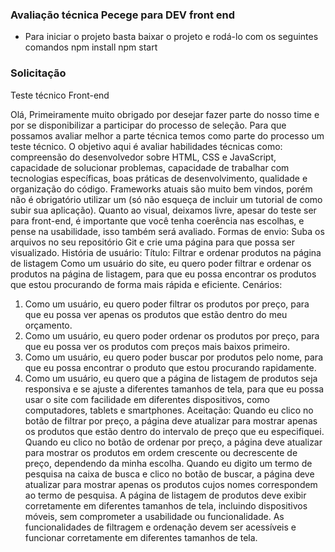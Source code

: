 ### Avaliação técnica Pecege para DEV front end

- Para iniciar o projeto basta baixar o projeto e rodá-lo com os seguintes comandos
npm install
npm start

### Solicitação

Teste técnico Front-end

Olá,
Primeiramente muito obrigado por desejar fazer parte do nosso time e por se
disponibilizar a participar do processo de seleção. Para que possamos avaliar
melhor a parte técnica temos como parte do processo um teste técnico.
O objetivo aqui é avaliar habilidades técnicas como: compreensão do desenvolvedor
sobre HTML, CSS e JavaScript, capacidade de solucionar problemas, capacidade
de trabalhar com tecnologias específicas, boas práticas de desenvolvimento,
qualidade e organização do código.
Frameworks atuais são muito bem vindos, porém não é obrigatório utilizar um (só
não esqueça de incluir um tutorial de como subir sua aplicação).
Quanto ao visual, deixamos livre, apesar do teste ser para front-end, é importante
que você tenha coerência nas escolhas, e pense na usabilidade, isso também será
avaliado.
Formas de envio: Suba os arquivos no seu repositório Git e crie uma página para
que possa ser visualizado.
História de usuário:
Título: Filtrar e ordenar produtos na página de listagem
Como um usuário do site, eu quero poder filtrar e ordenar os produtos na página de
listagem, para que eu possa encontrar os produtos que estou procurando de forma
mais rápida e eficiente.
Cenários:
1. Como um usuário, eu quero poder filtrar os produtos por preço, para que eu
possa ver apenas os produtos que estão dentro do meu orçamento.
2. Como um usuário, eu quero poder ordenar os produtos por preço, para que eu
possa ver os produtos com preços mais baixos primeiro.
3. Como um usuário, eu quero poder buscar por produtos pelo nome, para que eu
possa encontrar o produto que estou procurando rapidamente.
4. Como um usuário, eu quero que a página de listagem de produtos seja
responsiva e se ajuste a diferentes tamanhos de tela, para que eu possa usar o
site com facilidade em diferentes dispositivos, como computadores, tablets e
smartphones.
Aceitação:
Quando eu clico no botão de filtrar por preço, a página deve atualizar para
mostrar apenas os produtos que estão dentro do intervalo de preço que eu
especifiquei.
Quando eu clico no botão de ordenar por preço, a página deve atualizar para
mostrar os produtos em ordem crescente ou decrescente de preço, dependendo
da minha escolha.
Quando eu digito um termo de pesquisa na caixa de busca e clico no botão de
buscar, a página deve atualizar para mostrar apenas os produtos cujos nomes
correspondem ao termo de pesquisa.
A página de listagem de produtos deve exibir corretamente em diferentes
tamanhos de tela, incluindo dispositivos móveis, sem comprometer a
usabilidade ou funcionalidade.
As funcionalidades de filtragem e ordenação devem ser acessíveis e funcionar
corretamente em diferentes tamanhos de tela.